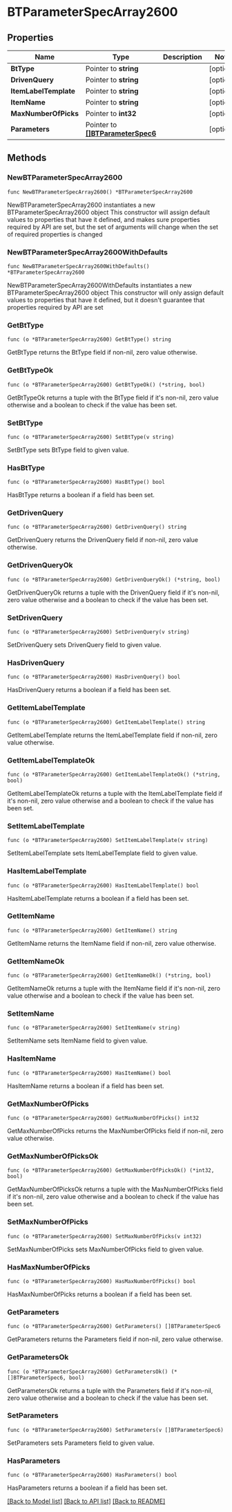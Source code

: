# BTParameterSpecArray2600

## Properties

Name | Type | Description | Notes
------------ | ------------- | ------------- | -------------
**BtType** | Pointer to **string** |  | [optional] 
**DrivenQuery** | Pointer to **string** |  | [optional] 
**ItemLabelTemplate** | Pointer to **string** |  | [optional] 
**ItemName** | Pointer to **string** |  | [optional] 
**MaxNumberOfPicks** | Pointer to **int32** |  | [optional] 
**Parameters** | Pointer to [**[]BTParameterSpec6**](BTParameterSpec6.md) |  | [optional] 

## Methods

### NewBTParameterSpecArray2600

`func NewBTParameterSpecArray2600() *BTParameterSpecArray2600`

NewBTParameterSpecArray2600 instantiates a new BTParameterSpecArray2600 object
This constructor will assign default values to properties that have it defined,
and makes sure properties required by API are set, but the set of arguments
will change when the set of required properties is changed

### NewBTParameterSpecArray2600WithDefaults

`func NewBTParameterSpecArray2600WithDefaults() *BTParameterSpecArray2600`

NewBTParameterSpecArray2600WithDefaults instantiates a new BTParameterSpecArray2600 object
This constructor will only assign default values to properties that have it defined,
but it doesn't guarantee that properties required by API are set

### GetBtType

`func (o *BTParameterSpecArray2600) GetBtType() string`

GetBtType returns the BtType field if non-nil, zero value otherwise.

### GetBtTypeOk

`func (o *BTParameterSpecArray2600) GetBtTypeOk() (*string, bool)`

GetBtTypeOk returns a tuple with the BtType field if it's non-nil, zero value otherwise
and a boolean to check if the value has been set.

### SetBtType

`func (o *BTParameterSpecArray2600) SetBtType(v string)`

SetBtType sets BtType field to given value.

### HasBtType

`func (o *BTParameterSpecArray2600) HasBtType() bool`

HasBtType returns a boolean if a field has been set.

### GetDrivenQuery

`func (o *BTParameterSpecArray2600) GetDrivenQuery() string`

GetDrivenQuery returns the DrivenQuery field if non-nil, zero value otherwise.

### GetDrivenQueryOk

`func (o *BTParameterSpecArray2600) GetDrivenQueryOk() (*string, bool)`

GetDrivenQueryOk returns a tuple with the DrivenQuery field if it's non-nil, zero value otherwise
and a boolean to check if the value has been set.

### SetDrivenQuery

`func (o *BTParameterSpecArray2600) SetDrivenQuery(v string)`

SetDrivenQuery sets DrivenQuery field to given value.

### HasDrivenQuery

`func (o *BTParameterSpecArray2600) HasDrivenQuery() bool`

HasDrivenQuery returns a boolean if a field has been set.

### GetItemLabelTemplate

`func (o *BTParameterSpecArray2600) GetItemLabelTemplate() string`

GetItemLabelTemplate returns the ItemLabelTemplate field if non-nil, zero value otherwise.

### GetItemLabelTemplateOk

`func (o *BTParameterSpecArray2600) GetItemLabelTemplateOk() (*string, bool)`

GetItemLabelTemplateOk returns a tuple with the ItemLabelTemplate field if it's non-nil, zero value otherwise
and a boolean to check if the value has been set.

### SetItemLabelTemplate

`func (o *BTParameterSpecArray2600) SetItemLabelTemplate(v string)`

SetItemLabelTemplate sets ItemLabelTemplate field to given value.

### HasItemLabelTemplate

`func (o *BTParameterSpecArray2600) HasItemLabelTemplate() bool`

HasItemLabelTemplate returns a boolean if a field has been set.

### GetItemName

`func (o *BTParameterSpecArray2600) GetItemName() string`

GetItemName returns the ItemName field if non-nil, zero value otherwise.

### GetItemNameOk

`func (o *BTParameterSpecArray2600) GetItemNameOk() (*string, bool)`

GetItemNameOk returns a tuple with the ItemName field if it's non-nil, zero value otherwise
and a boolean to check if the value has been set.

### SetItemName

`func (o *BTParameterSpecArray2600) SetItemName(v string)`

SetItemName sets ItemName field to given value.

### HasItemName

`func (o *BTParameterSpecArray2600) HasItemName() bool`

HasItemName returns a boolean if a field has been set.

### GetMaxNumberOfPicks

`func (o *BTParameterSpecArray2600) GetMaxNumberOfPicks() int32`

GetMaxNumberOfPicks returns the MaxNumberOfPicks field if non-nil, zero value otherwise.

### GetMaxNumberOfPicksOk

`func (o *BTParameterSpecArray2600) GetMaxNumberOfPicksOk() (*int32, bool)`

GetMaxNumberOfPicksOk returns a tuple with the MaxNumberOfPicks field if it's non-nil, zero value otherwise
and a boolean to check if the value has been set.

### SetMaxNumberOfPicks

`func (o *BTParameterSpecArray2600) SetMaxNumberOfPicks(v int32)`

SetMaxNumberOfPicks sets MaxNumberOfPicks field to given value.

### HasMaxNumberOfPicks

`func (o *BTParameterSpecArray2600) HasMaxNumberOfPicks() bool`

HasMaxNumberOfPicks returns a boolean if a field has been set.

### GetParameters

`func (o *BTParameterSpecArray2600) GetParameters() []BTParameterSpec6`

GetParameters returns the Parameters field if non-nil, zero value otherwise.

### GetParametersOk

`func (o *BTParameterSpecArray2600) GetParametersOk() (*[]BTParameterSpec6, bool)`

GetParametersOk returns a tuple with the Parameters field if it's non-nil, zero value otherwise
and a boolean to check if the value has been set.

### SetParameters

`func (o *BTParameterSpecArray2600) SetParameters(v []BTParameterSpec6)`

SetParameters sets Parameters field to given value.

### HasParameters

`func (o *BTParameterSpecArray2600) HasParameters() bool`

HasParameters returns a boolean if a field has been set.


[[Back to Model list]](../README.md#documentation-for-models) [[Back to API list]](../README.md#documentation-for-api-endpoints) [[Back to README]](../README.md)


